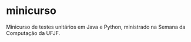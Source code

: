 # minicurso
Minicurso de testes unitários em Java e Python, ministrado na Semana da Computação da UFJF.
